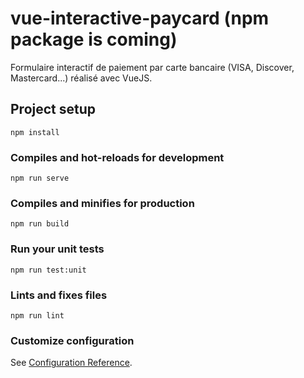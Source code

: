 # vue-interactive-paycard (npm package is coming)
Formulaire interactif de paiement par carte bancaire (VISA, Discover, Mastercard...) réalisé avec VueJS.



## Project setup
```
npm install
```

### Compiles and hot-reloads for development
```
npm run serve
```

### Compiles and minifies for production
```
npm run build
```

### Run your unit tests
```
npm run test:unit
```

### Lints and fixes files
```
npm run lint
```

### Customize configuration
See [Configuration Reference](https://cli.vuejs.org/config/).
